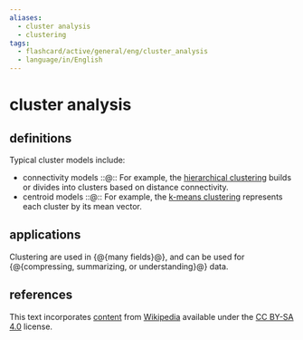 ```yaml
---
aliases:
  - cluster analysis
  - clustering
tags:
  - flashcard/active/general/eng/cluster_analysis
  - language/in/English
---
```


# cluster analysis

## definitions

Typical cluster models include:

- connectivity models ::@:: For example, the [hierarchical clustering](hierarchical%20clustering.md) builds or divides into clusters based on distance connectivity. <!--SR:!2025-07-10,304,290!2028-11-11,1301,350-->
- centroid models ::@:: For example, the [k-means clustering](k-means%20clustering.md) represents each cluster by its mean vector. <!--SR:!2026-08-21,602,310!2028-04-28,1148,350-->

## applications

Clustering are used in {@{many fields}@}, and can be used for {@{compressing, summarizing, or understanding}@} data. <!--SR:!2028-12-14,1325,350!2026-01-31,473,290-->

## references

This text incorporates [content](https://en.wikipedia.org/wiki/cluster_analysis) from [Wikipedia](Wikipedia.md) available under the [CC BY-SA 4.0](https://creativecommons.org/licenses/by-sa/4.0/) license.
